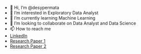 - 👋 Hi, I’m @desypermata
- 👀 I’m interested in Exploratory Data Analyst
- 🌱 I’m currently learning Machine Learning
- 💞️ I’m looking to collaborate on Data Analyst and Data Science
- 📫 How to reach me  
- [LinkedIn](www.linkedin.com/in/desypermt/)
- [Research Paper 1](http://bit.ly/Journal-Desy)
- [Research Paper 2](https://www.researchgate.net/publication/360080021_Implementation_K-Means_Clustering_Based_on_Delta_Variant_and_Omicron_Variant_by_Sub-Districts_in_Jakarta/)

<!---
desypermata/desypermata is a ✨ special ✨ repository because its `README.md` (this file) appears on your GitHub profile.
You can click the Preview link to take a look at your changes.
--->
